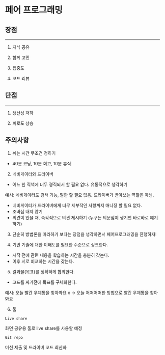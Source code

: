 # **페어 프로그래밍**

## **장점**

---

1. 지식 공유

2. 함께 고민

3. 집중도

4. 코드 리뷰

## **단점**

---

1. 생산성 저하

2. 피로도 상승

## **주의사항**

1. 쉬는 시간 무조건 정하기

- 40분 코딩, 10분 회고, 10분 휴식

2. 네비게이터와 드라이버

- 어느 한 직책에 너무 경직되서 할 필요 없다. 유동적으로 생각하기

예시: 네비게이터도 검색 가능, 말만 할 필요 없음. 드라이버가 받아쓰는 역할은 아님.

- 네비게이터가 드라이버에게 너무 세부적인 사항까지 매니징 할 필요 없다.
- 조바심 내지 않기
- 의견이 있을 때, 즉각적으로 의견 제시하기 (누구든 의문점이 생기면 바로바로 얘기하기)

3. 단순히 방법론을 따라하기 보다는 장점을 생각하면서 페어프로그래밍을 진행하자!

4. 기반 기술에 대한 이해도를 필요한 수준으로 싱크한다.

- 시작 전에 관련 내용을 학습하는 시간을 충분히 갖는다.
- 이후 서로 비교하는 시간을 갖는다.

5. 결과물(목표)를 정확하게 합의한다.

- 코드를 짜기전에 목표를 구체화한다.

예시: 오늘 빨간 우체통을 찾아봐요 x -> 오늘 어떠어떠한 방법으로 빨간 우체통을 찾아봐요

6. 툴

`Live share`

화면 공유용 툴로 live share를 사용할 예정

`Git repo`

미션 제출 및 드라이버 코드 최신화
